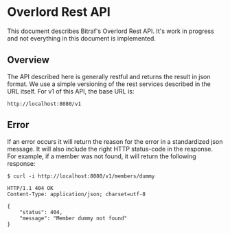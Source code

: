 
# Overlord Rest API

This document describes Bitraf's Overlord Rest API. It's work in progress and not everything in this document is implemented.

## Overview

The API described here is generally restful and returns the result in json format. We use a simple versioning of the
rest services described in the URL itself. For v1 of this API, the base URL is:

    http://localhost:8080/v1

## Error

If an error occurs it will return the reason for the error in a standardized json message. It will also include the
right HTTP status-code in the response. For example, if a member was not found, it will return the following
response:

    $ curl -i http://localhost:8080/v1/members/dummy

    HTTP/1.1 404 OK
    Content-Type: application/json; charset=utf-8

    {
        "status": 404,
        "message": "Member dummy not found"
    }




